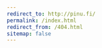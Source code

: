 ```yaml
---
redirect_to: http://pinu.fi/
permalink: /index.html
redirect_from: /404.html
sitemap: false
---
```

